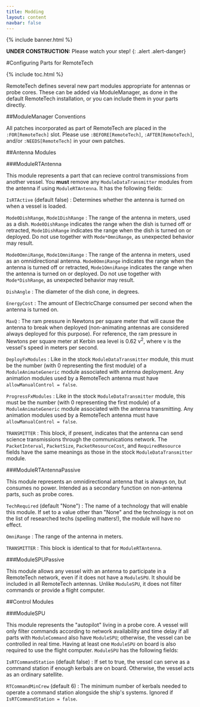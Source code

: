 ```yaml
---
title: Modding
layout: content
navbar: false
---
```


{% include banner.html %}

**UNDER CONSTRUCTION:** Please watch your step!
{: .alert .alert-danger}

#Configuring Parts for RemoteTech

{% include toc.html %}

RemoteTech defines several new part modules appropriate for antennas or probe cores. These can be added via ModuleManager, as done in the default RemoteTech installation, or you can include them in your parts directly.

##ModuleManager Conventions

All patches incorporated as part of RemoteTech are placed in the `:FOR[RemoteTech]` slot. Please use `:BEFORE[RemoteTech]`, `:AFTER[RemoteTech]`, and/or `:NEEDS[RemoteTech]` in your own patches.

##Antenna Modules

###ModuleRTAntenna

This module represents a part that can recieve control transmissions from another vessel. You **must** remove any `ModuleDataTransmitter` modules from the antenna if using `ModuleRTAntenna`. It has the following fields:

`IsRTActive` (default false)
: Determines whether the antenna is turned on when a vessel is loaded.

`Mode0DishRange`, `Mode1DishRange`
: The range of the antenna in meters, used as a dish. `Mode0DishRange` indicates the range when the dish is turned off or retracted, `Mode1DishRange` indicates the range when the dish is turned on or deployed. Do not use together with `Mode*OmniRange`, as unexpected behavior may result.

`Mode0OmniRange`, `Mode1OmniRange`
: The range of the antenna in meters, used as an omnidirectional antenna. `Mode0OmniRange` indicates the range when the antenna is turned off or retracted, `Mode1OmniRange` indicates the range when the antenna is turned on or deployed. Do not use together with `Mode*DishRange`, as unexpected behavior may result.

`DishAngle`
: The diameter of the dish cone, in degrees.

`EnergyCost`
: The amount of ElectricCharge consumed per second when the antenna is turned on.

`MaxQ`
: The ram pressure in Newtons per square meter that will cause the antenna to break when deployed (non-animating antennas are considered always deployed for this purpose). For reference, the ram pressure in Newtons per square meter at Kerbin sea level is 0.62 v<sup>2</sup>, where v is the vessel's speed in meters per second.

`DeployFxModules`
: Like in the stock `ModuleDataTransmitter` module, this must be the number (with 0 representing the first module) of a `ModuleAnimateGeneric` module associated with antenna deployment. Any animation modules used by a RemoteTech antenna must have `allowManualControl = false`.

`ProgressFxModules`
: Like in the stock `ModuleDataTransmitter` module, this must be the number (with 0 representing the first module) of a `ModuleAnimateGeneric` module associated with the antenna transmitting. Any animation modules used by a RemoteTech antenna must have `allowManualControl = false`.

`TRANSMITTER`
: This block, if present, indicates that the antenna can send science transmissions through the communications network. The `PacketInterval`, `PacketSize`, `PacketResourceCost`, and `RequiredResource` fields have the same meanings as those in the stock `ModuleDataTransmitter` module.


###ModuleRTAntennaPassive

This module represents an omnidirectional antenna that is always on, but consumes no power. Intended as a secondary function on non-antenna parts, such as probe cores.

`TechRequired` (default "None")
: The name of a technology that will enable this module. If set to a value other than "None" and the technology is not on the list of researched techs (spelling matters!), the module will have no effect.

`OmniRange`
: The range of the antenna in meters.

`TRANSMITTER`
: This block is identical to that for `ModuleRTAntenna`.

###ModuleSPUPassive

This module allows any vessel with an antenna to participate in a RemoteTech network, even if it does not have a `ModuleSPU`. It should be included in all RemoteTech antennas. Unlike `ModuleSPU`, it does not filter commands or provide a flight computer.

##Control Modules

###ModuleSPU

This module represents the "autopilot" living in a probe core. A vessel will only filter commands according to network availability and time delay if all parts with `ModuleCommand` also have `ModuleSPU`; otherwise, the vessel can be controlled in real time. Having at least one `ModuleSPU` on board is also required to use the flight computer. `ModuleSPU` has the following fields:

`IsRTCommandStation` (default false)
: If set to true, the vessel can serve as a command station if enough kerbals are on board. Otherwise, the vessel acts as an ordinary satellite.

`RTCommandMinCrew` (default 6)
: The minimum number of kerbals needed to operate a command station alongside the ship's systems. Ignored if `IsRTCommandStation = false`.

